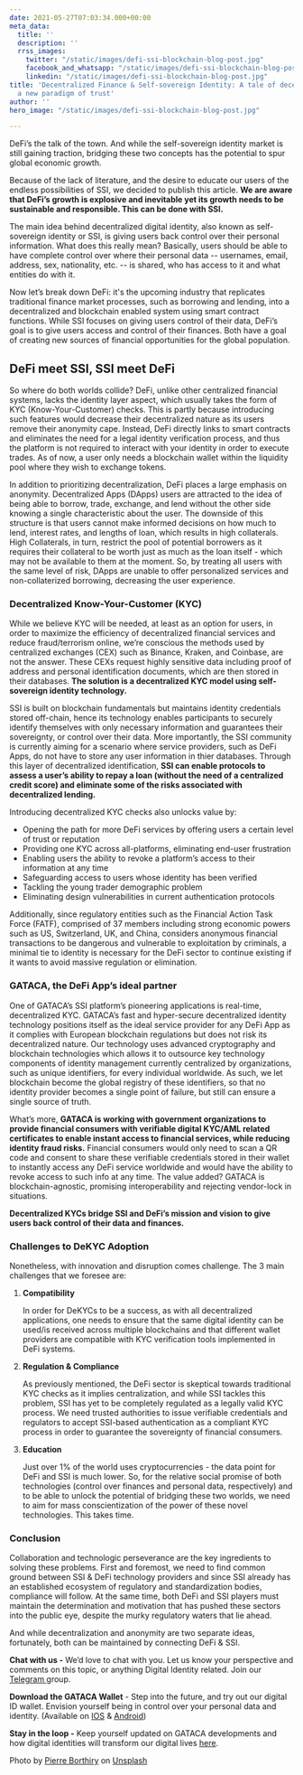 ```yaml
---
date: 2021-05-27T07:03:34.000+00:00
meta_data:
  title: ''
  description: ''
  rrss_images:
    twitter: "/static/images/defi-ssi-blockchain-blog-post.jpg"
    facebook_and_whatsapp: "/static/images/defi-ssi-blockchain-blog-post.jpg"
    linkedin: "/static/images/defi-ssi-blockchain-blog-post.jpg"
title: 'Decentralized Finance & Self-sovereign Identity: A tale of decentralization,
  a new paradigm of trust'
author: ''
hero_image: "/static/images/defi-ssi-blockchain-blog-post.jpg"

---
```

DeFi’s the talk of the town. And while the self-sovereign identity market is still gaining traction, bridging these two concepts has the potential to spur global economic growth.

Because of the lack of literature, and the desire to educate our users of the endless possibilities of SSI, we decided to publish this article. **We are aware that DeFi’s growth is explosive and inevitable yet its growth needs to be sustainable and responsible. This can be done with SSI.**

The main idea behind decentralized digital identity, also known as self-sovereign identity or SSI, is giving users back control over their personal information. What does this really mean? Basically, users should be able to have complete control over where their personal data -- usernames, email, address, sex, nationality, etc. -- is shared, who has access to it and what entities do with it.

Now let’s break down DeFi: it's the upcoming industry that replicates traditional finance market processes, such as borrowing and lending, into a decentralized and blockchain enabled system using smart contract functions. While SSI focuses on giving users control of their data, DeFi’s goal is to give users access and control of their finances. Both have a goal of creating new sources of financial opportunities for the global population.

## DeFi meet SSI, SSI meet DeFi

So where do both worlds collide? DeFi, unlike other centralized financial systems, lacks the identity layer aspect, which usually takes the form of KYC (Know-Your-Customer) checks. This is partly because introducing such features would decrease their decentralized nature as its users remove their anonymity cape. Instead, DeFi directly links to smart contracts and eliminates the need for a legal identity verification process, and thus the platform is not required to interact with your identity in order to execute trades. As of now, a user only needs a blockchain wallet within the liquidity pool where they wish to exchange tokens.

In addition to prioritizing decentralization, DeFi places a large emphasis on anonymity. Decentralized Apps (DApps) users are attracted to the idea of being able to borrow, trade, exchange, and lend without the other side knowing a single characteristic about the user. The downside of this structure is that users cannot make informed decisions on how much to lend, interest rates, and lengths of loan, which results in high collaterals. High Collaterals, in turn, restrict the pool of potential borrowers as it requires their collateral to be worth just as much as the loan itself - which may not be available to them at the moment. So, by treating all users with the same level of risk, DApps are unable to offer personalized services and non-collaterized borrowing, decreasing the user experience.

### Decentralized Know-Your-Customer (KYC)

While we believe KYC will be needed, at least as an option for users, in order to maximize the efficiency of decentralized financial services and reduce fraud/terrorism online, we’re conscious the methods used by centralized exchanges (CEX) such as Binance, Kraken, and Coinbase, are not the answer.  These CEXs request highly sensitive data including proof of address and personal identification documents, which are then stored in their databases.  **The solution is a decentralized KYC model using self-sovereign identity technology.**

SSI is built on blockchain fundamentals but maintains identity credentials stored off-chain, hence its technology enables participants to securely identify themselves with only necessary information and guarantees their sovereignty, or control over their data. More importantly, the SSI community is currently aiming for a scenario where service providers, such as DeFi Apps, do not have to store any user information in thier databases. Through this layer of decentralized identification, **SSI can enable protocols to assess a user’s ability to repay a loan (without the need of a centralized credit score) and eliminate some of the risks associated with decentralized lending.**

Introducing decentralized KYC checks also unlocks value by:

* Opening the path for more DeFi services by offering users a certain level of trust or reputation
* Providing one KYC across all-platforms, eliminating end-user frustration
* Enabling users the ability to revoke a platform’s access to their information at any time
* Safeguarding access to users whose identity has been verified
* Tackling the young trader demographic problem
* Eliminating design vulnerabilities in current authentication protocols

Additionally, since regulatory entities such as the Financial Action Task Force (FATF), comprised of 37 members including strong economic powers such as US, Switzerland, UK, and China, considers anonymous financial transactions to be dangerous and vulnerable to exploitation by criminals, a minimal tie to identity is necessary for the DeFi sector to continue existing if it wants to avoid massive regulation or elimination.

### GATACA, the DeFi App’s ideal partner

One of GATACA’s SSI platform’s pioneering applications is real-time, decentralized KYC. GATACA’s fast and hyper-secure decentralized identity technology positions itself as the ideal service provider for any DeFi App as it complies with European blockchain regulations but does not risk its decentralized nature. Our technology uses advanced cryptography and blockchain technologies which allows it to outsource key technology components of identity management currently centralized by organizations, such as unique identifiers, for every individual worldwide. As such, we let blockchain become the global registry of these identifiers, so that no identity provider becomes a single point of failure, but still can ensure a single source of truth.

What’s more, **GATACA is working with government organizations to provide financial consumers with verifiable digital KYC/AML related certificates to enable instant access to financial services, while reducing identity fraud risks.** Financial consumers would only need to scan a QR code and consent to share these verifiable credentials stored in their wallet to instantly access any DeFi service worldwide and would have the ability to revoke access to such info at any time. The value added? GATACA is blockchain-agnostic, promising interoperability and rejecting vendor-lock in situations.

**Decentralized KYCs bridge SSI and DeFi’s mission and vision to give users back control of their data and finances.**

### Challenges to DeKYC Adoption

Nonetheless, with innovation and disruption comes challenge. The 3 main challenges that we foresee are:

1. **Compatibility**

   In order for DeKYCs to be a success, as with all decentralized applications, one needs to ensure that the same digital identity can be used/is received across multiple blockchains and that different wallet providers are compatible with KYC verification tools implemented in DeFi systems.
2. **Regulation & Compliance**

   As previously mentioned, the DeFi sector is skeptical towards traditional KYC checks as it implies centralization, and while SSI tackles this problem, SSI has yet to be completely regulated as a legally valid KYC process. We need trusted authorities to issue verifiable credentials and regulators to accept SSI-based authentication as a compliant KYC process in order to guarantee the sovereignty of financial consumers.
3. **Education**

   Just over 1% of the world uses cryptocurrencies - the data point for DeFi and SSI is much lower. So, for the relative social promise of both technologies (control over finances and personal data, respectively) and to be able to unlock the potential of bridging these two worlds, we need to aim for mass conscientization of the power of these novel technologies. This takes time.

### Conclusion

Collaboration and technologic perseverance are the key ingredients to solving these problems. First and foremost, we need to find common ground between SSI & DeFi technology providers and since SSI already has an established ecosystem of regulatory and standardization bodies, compliance will follow. At the same time, both DeFi and SSI players must maintain the determination and motivation that has pushed these sectors into the public eye, despite the murky regulatory waters that lie ahead.

And while decentralization and anonymity are two separate ideas, fortunately, both can be maintained by connecting DeFi & SSI.

**Chat with us -** We’d love to chat with you. Let us know your perspective and comments on this topic, or anything Digital Identity related. Join our [Telegram ](https://t.me/digitalidentityinsights)group.

**Download the GATACA Wallet** - Step into the future, and try out our digital ID wallet. Envision yourself being in control over your personal data and identity. (Available on [IOS](https://apps.apple.com/us/app/gataca/id1498607616) & [Android](https://play.google.com/store/apps/details?id=com.gataca.identity))

**Stay in the loop -** Keep yourself updated on GATACA developments and how digital identities will transform our digital lives [here]().

Photo by [Pierre Borthiry](https://unsplash.com/@peiobty) on [Unsplash](https://unsplash.com/)